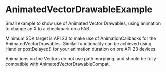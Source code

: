 # AnimatedVectorDrawableExample
Small example to show use of Animated Vector Drawables, using animation to change an X to a checkmark on a FAB.

Minimum SDK target is API 23 to make use of AnimationCallbacks for the AnimatedVectorDrawables. Similar functionality can be achieved using Handler.postDelayed() for your animation duration on pre API 23 devices. 

Animations on the Vectors do not use path morphing, and should be fully compatible with AnimatedVectorDrawableCompat.  
